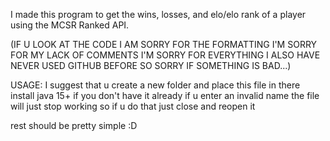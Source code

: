 I made this program to get the wins, losses, and elo/elo rank of a player using the MCSR Ranked API. 

(IF U LOOK AT THE CODE I AM SORRY FOR THE FORMATTING I'M SORRY FOR MY LACK OF COMMENTS I'M SORRY FOR EVERYTHING 
   I ALSO HAVE NEVER USED GITHUB BEFORE SO SORRY IF SOMETHING IS BAD...)

USAGE:
I suggest that u create a new folder and place this file in there
install java 15+ if you don't have it already
if u enter an invalid name the file will just stop working so if u do that just close and reopen it

rest should be pretty simple :D
